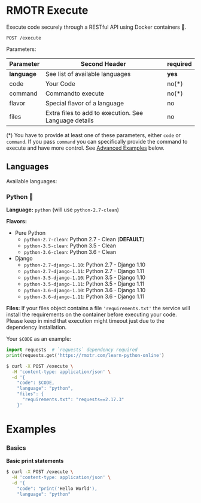 # RMOTR Execute

Execute code securely through a RESTful API using Docker containers 🤖.

`POST /execute`

Parameters:

| Parameter    |                  Second Header                        | required |
| ------------ | ----------------------------------------------------- | -------- |
| **language** | See list of available languages                       | **yes**  |
| code         | Your Code                                             | no(\*)    |
| command      | Commandto execute                                     | no(\*)    |
| flavor       | Special flavor of a language                          |    no    |
| files        | Extra files to add to execution. See Language details |    no    |

(\*) You have to provide at least one of these parameters, either `code` or `command`. If you pass `command` you can specifically provide the command to execute and have more control. See [Advanced Examples](#examples) below.

## Languages

Available languages:

### Python 🐍

**Language:** `python` (will use `python-2.7-clean`)

**Flavors:**

* Pure Python
  * `python-2.7-clean`: Python 2.7 - Clean (**DEFAULT**)
  * `python-3.5-clean`: Python 3.5 - Clean
  * `python-3.6-clean`: Python 3.6 - Clean
* Django
  * `python-2.7-django-1.10`: Python 2.7 - Django 1.10
  * `python-2.7-django-1.11`: Python 2.7 - Django 1.11
  * `python-3.5-django-1.10`: Python 3.5 - Django 1.10
  * `python-3.5-django-1.11`: Python 3.5 - Django 1.11
  * `python-3.6-django-1.10`: Python 3.6 - Django 1.10
  * `python-3.6-django-1.11`: Python 3.6 - Django 1.11

**Files:**
If your files object contains a file `'requirements.txt'` the service will install the requirements on the container before executing your code. Please keep in mind that execution might timeout just due to the dependency installation.

Your `$CODE` as an example:

```python
import requests  # `requests` dependency required
print(requests.get('https://rmotr.com/learn-python-online')
```

```bash
$ curl -X POST /execute \
  -H 'content-type: application/json' \
  -d '{
    "code": $CODE,
    "language": "python",
    "files": {
      "requirements.txt": "requests==2.17.3"
    }'
```

# Examples

### Basics

**Basic print statements**
```bash
$ curl -X POST /execute \
  -H 'content-type: application/json' \
  -d '{
    "code": "print('Hello World'),
    "language": "python"
```

